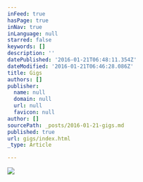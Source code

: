 ```yaml
---
inFeed: true
hasPage: true
inNav: true
inLanguage: null
starred: false
keywords: []
description: ''
datePublished: '2016-01-21T06:48:11.354Z'
dateModified: '2016-01-21T06:46:28.086Z'
title: Gigs
authors: []
publisher:
  name: null
  domain: null
  url: null
  favicon: null
author: []
sourcePath: _posts/2016-01-21-gigs.md
published: true
url: gigs/index.html
_type: Article

---
```

![](https://the-grid-user-content.s3-us-west-2.amazonaws.com/54be492b-7bcc-465e-b9f5-890e3c5e4e4b.jpg)